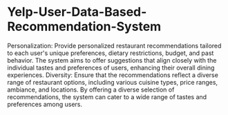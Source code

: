 # Yelp-User-Data-Based-Recommendation-System
Personalization: Provide personalized restaurant recommendations tailored to each user's unique preferences, dietary restrictions, budget, and past behavior. The system aims to offer suggestions that align closely with the individual tastes and preferences of users, enhancing their overall dining experiences.
Diversity: Ensure that the recommendations reflect a diverse range of restaurant options, including various cuisine types, price ranges, ambiance, and locations. By offering a diverse selection of recommendations, the system can cater to a wide range of tastes and preferences among users.
